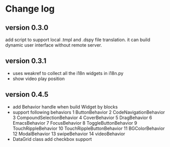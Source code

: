 # Change log

## version 0.3.0
add script to support local .tmpl and .dspy file translation. it can build dynamic user interface without remote server.

## version 0.3.1
* uses weakref to collect all the i18n widgets in i18n.py
* show video play position

## version 0.4.5
* add Behavior handle when build Widget by blocks
* support following behaviors
1 ButtonBehavior
2 CodeNavigationBehavior
3 CompoundSelectionBehavior
4 CoverBehavior
5 DragBehavior
6 EmacsBehavior
7 FocusBehavior
8 ToggleButtonBehavior
9 TouchRippleBehavior
10 TouchRippleButtonBehavior
11 BGColorBehavior
12 ModalBehavior
13 swipeBehavior
14 videoBehavior
* DataGrid class add checkbox support


